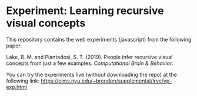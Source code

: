 # Experiment: Learning recursive visual concepts

This repository contains the web experiments (javascript) from the following paper:

Lake, B. M. and Piantadosi, S. T. (2019). People infer recursive visual concepts from just a few examples. _Computational Brain & Behavior_. 

You can try the experiments live (without downloading the repo) at the following link:
https://cims.nyu.edu/~brenden/supplemental/lrvc/vp-exp.html
